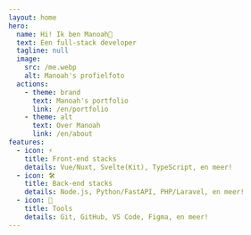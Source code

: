 ```yaml
---
layout: home
hero:
  name: Hi! Ik ben Manoah👋
  text: Een full-stack developer
  tagline: null
  image:
    src: /me.webp
    alt: Manoah's profielfoto
  actions:
    - theme: brand
      text: Manoah's portfolio
      link: /en/portfolio
    - theme: alt
      text: Over Manoah
      link: /en/about
features:
  - icon: ⚡️
    title: Front-end stacks
    details: Vue/Nuxt, Svelte(Kit), TypeScript, en meer!
  - icon: 🛠️
    title: Back-end stacks
    details: Node.js, Python/FastAPI, PHP/Laravel, en meer!
  - icon: 🔧
    title: Tools
    details: Git, GitHub, VS Code, Figma, en meer!
---
```


